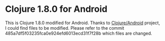 # Clojure 1.8.0 for Android

This is Clojure 1.8.0 modified for Android.
Thanks to [Clojure/Android](https://github.com/clojure-android) project, I could find files to be modified.
Please refer to the commit 485a7df5f03235fca0e924efd6013ecd31f7f28b which files are changed.

